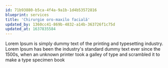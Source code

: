 ```yaml
---
id: 71b93880-b5ca-4f4a-9a1b-1d4b53572816
blueprint: services
title: 'Chirurgie oro-maxilo facială'
updated_by: 1360cc41-869b-4832-a14b-363726f1c75d
updated_at: 1637835584
---
```

Lorem Ipsum is simply dummy text of the printing and typesetting industry. Lorem Ipsum has been the industry's standard dummy text ever since the 1500s, when an unknown printer took a galley of type and scrambled it to make a type specimen book